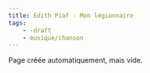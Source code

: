 ```yaml
---
title: Edith Piaf - Mon légionnaire
tags:
    - -draft
    - musique/chanson
---
```


Page créée automatiquement, mais vide.
